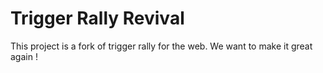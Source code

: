# Trigger Rally Revival

This project is a fork of trigger rally for the web.
We want to make it great again !
